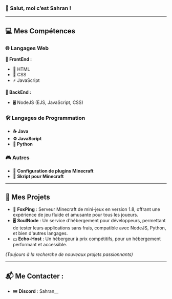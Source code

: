 ### 👋 Salut, moi c’est Sahran !

---

## 💻 Mes Compétences

### 🌐 Langages Web
**🎨 FrontEnd :**  
  - 📝 HTML  
  - 🎨 CSS  
  - ⚡ JavaScript

**🔧 BackEnd :**  
  - 🖥️ NodeJS (EJS, JavaScript, CSS)

### 🛠️ Langages de Programmation
- **☕ Java**  
- **⚙️ JavaScript**  
- **🐍 Python**

### 🎮 Autres
- 🔧 **Configuration de plugins Minecraft**  
- 🧙 **Skript pour Minecraft**  

---

## 🚀 Mes Projets
- 🦊 **FoxPing** : Serveur Minecraft de mini-jeux en version 1.8, offrant une expérience de jeu fluide et amusante pour tous les joueurs.  
- 🖥️ **SoulNode** : Un service d'hébergement pour développeurs, permettant de tester leurs applications sans frais, compatible avec NodeJS, Python, et bien d'autres langages.
- 💵 **Echo-Host** : Un hébergeur à prix compétitifs, pour un hébergement performant et accessible.  

*(Toujours à la recherche de nouveaux projets passionnants)*

---

## 📬 Me Contacter :
- 🎟️ **Discord** : Sahran__
